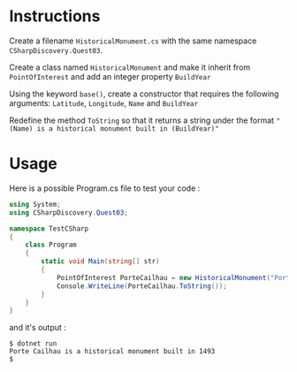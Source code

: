 # Instructions

Create a filename `HistoricalMonument.cs` with the same namespace `CSharpDiscovery.Quest03`.

Create a class named `HistoricalMonument` and make it inherit from `PointOfInterest` and add an integer property `BuildYear`

Using the keyword `base()`, create a constructor that requires the following arguments: `Latitude`, `Longitude`, `Name` and `BuildYear`

Redefine the method `ToString` so that it returns a string under the format `"(Name) is a historical monument built in (BuildYear)"`

# Usage

Here is a possible Program.cs file to test your code :

```c#
using System;
using CSharpDiscovery.Quest03;

namespace TestCSharp
{
    class Program
    {
        static void Main(string[] str)
        {
            PointOfInterest PorteCailhau = new HistoricalMonument("Porte Cailhau", 44.838336, -0.569446, 1493);
            Console.WriteLine(PorteCailhau.ToString());
        }
    }
}
```

and it's output :

```
$ dotnet run
Porte Cailhau is a historical monument built in 1493
$
```
